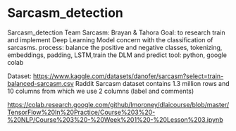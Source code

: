 # Sarcasm_detection
Sarcasm_detection
Team Sarcasm: Brayan & Tahora 
Goal: to research train and implement Deep Learning Model concern with the classification of sarcasms.
process: balance the positive and negative classes, tokenizing, embeddings, padding, LSTM,train the DLM and predict 
tool: python,
google colab 



Dataset: https://www.kaggle.com/datasets/danofer/sarcasm?select=train-balanced-sarcasm.csv
Raddit Sarcasm dataset contains 1.3 million  rows and 10 columns from which we use 2 columns (label and comments)

https://colab.research.google.com/github/lmoroney/dlaicourse/blob/master/TensorFlow%20In%20Practice/Course%203%20-%20NLP/Course%203%20-%20Week%201%20-%20Lesson%203.ipynb


